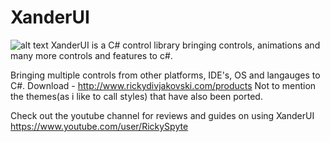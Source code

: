 # XanderUI
![alt text](https://s7.postimg.cc/9dt20e4yz/XUIWallpaper.jpg)
XanderUI is a C# control library bringing controls, animations and many more controls and features to c#.

Bringing multiple controls from other platforms, IDE's, OS and langauges to C#.
Download - http://www.rickydivjakovski.com/products
Not to mention the themes(as i like to call styles) that have also been ported.

Check out the youtube channel for reviews and guides on using XanderUI
https://www.youtube.com/user/RickySpyte